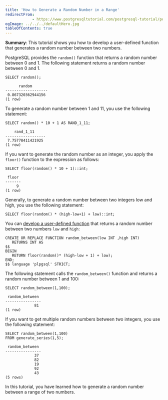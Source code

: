 ```yaml
---
title: 'How to Generate a Random Number in a Range'
redirectFrom: 
            - https://www.postgresqltutorial.com/postgresql-tutorial/postgresql-random-range/
ogImage: ../../../defaultHero.jpg
tableOfContents: true
---
```

<!-- wp:paragraph -->

**Summary**: This tutorial shows you how to develop a user-defined function that generates a random number between two numbers.

<!-- /wp:paragraph -->

<!-- wp:paragraph -->

PostgreSQL provides the `random()` function that returns a random number between 0 and 1. The following statement returns a random number between 0 and 1.

<!-- /wp:paragraph -->

<!-- wp:code {"language":"sql"} -->

```
SELECT random();
```

<!-- /wp:code -->

<!-- wp:code {"language":"sql"} -->

```
      random
-------------------
 0.867320362944156
(1 row)
```

<!-- /wp:code -->

<!-- wp:paragraph -->

To generate a random number between 1 and 11, you use the following statement:

<!-- /wp:paragraph -->

<!-- wp:code {"language":"sql"} -->

```
SELECT random() * 10 + 1 AS RAND_1_11;
```

<!-- /wp:code -->

<!-- wp:code {"language":"sql"} -->

```
    rand_1_11
------------------
 7.75778411421925
(1 row)
```

<!-- /wp:code -->

<!-- wp:paragraph -->

If you want to generate the random number as an integer, you apply the `floor()` function to the expression as follows:

<!-- /wp:paragraph -->

<!-- wp:code {"language":"sql"} -->

```
SELECT floor(random() * 10 + 1)::int;
```

<!-- /wp:code -->

<!-- wp:code {"language":"sql"} -->

```
 floor
-------
     9
(1 row)
```

<!-- /wp:code -->

<!-- wp:paragraph -->

Generally, to generate a random number between two integers low and high, you use the following statement:

<!-- /wp:paragraph -->

<!-- wp:code {"language":"sql"} -->

```
SELECT floor(random() * (high-low+1) + low)::int;
```

<!-- /wp:code -->

<!-- wp:paragraph -->

You can [develop a user-defined function](https://www.postgresqltutorial.com/postgresql-plpgsql/postgresql-create-function/) that returns a random number between two numbers `low` and `high`:

<!-- /wp:paragraph -->

<!-- wp:code {"language":"sql"} -->

```
CREATE OR REPLACE FUNCTION random_between(low INT ,high INT)
   RETURNS INT AS
$$
BEGIN
   RETURN floor(random()* (high-low + 1) + low);
END;
$$ language 'plpgsql' STRICT;
```

<!-- /wp:code -->

<!-- wp:paragraph -->

The following statement calls the `random_between()` function and returns a random number between 1 and 100:

<!-- /wp:paragraph -->

<!-- wp:code {"language":"sql"} -->

```
SELECT random_between(1,100);
```

<!-- /wp:code -->

<!-- wp:code {"language":"sql"} -->

```
 random_between
----------------
             81
(1 row)
```

<!-- /wp:code -->

<!-- wp:paragraph -->

If you want to get multiple random numbers between two integers, you use the following statement:

<!-- /wp:paragraph -->

<!-- wp:code {"language":"sql"} -->

```
SELECT random_between(1,100)
FROM generate_series(1,5);
```

<!-- /wp:code -->

<!-- wp:code {"language":"sql"} -->

```
 random_between
----------------
             37
             82
             19
             92
             43
(5 rows)
```

<!-- /wp:code -->

<!-- wp:paragraph -->

In this tutorial, you have learned how to generate a random number between a range of two numbers.

<!-- /wp:paragraph -->
